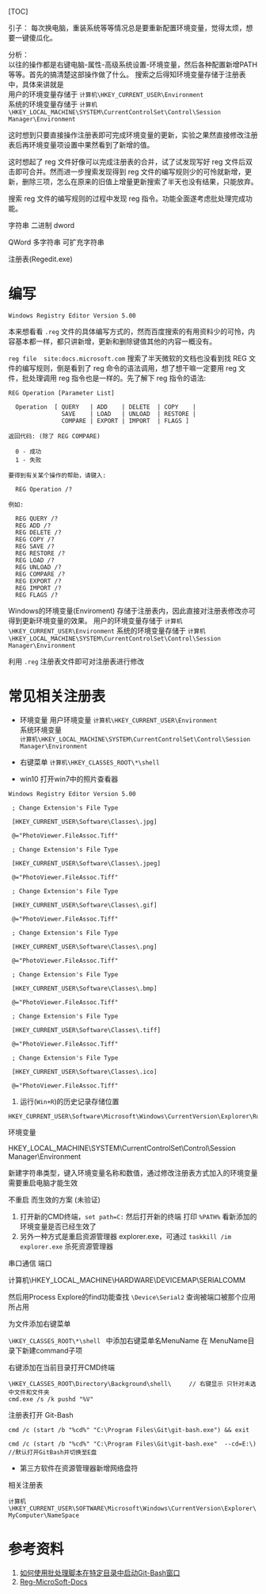 [TOC]

引子：
每次换电脑，重装系统等等情况总是要重新配置环境变量，觉得太烦，想要一键傻瓜化。

分析：  
以往的操作都是右键电脑-属性-高级系统设置-环境变量，然后各种配置新增PATH等等。首先的搞清楚这部操作做了什么。  搜索之后得知环境变量存储于注册表中，具体来讲就是  
用户的环境变量存储于 `计算机\HKEY_CURRENT_USER\Environment`  
系统的环境变量存储于 `计算机\HKEY_LOCAL_MACHINE\SYSTEM\CurrentControlSet\Control\Session Manager\Environment`  

这时想到只要直接操作注册表即可完成环境变量的更新，实验之果然直接修改注册表后再环境变量项设置中果然看到了新增的值。

这时想起了 reg 文件好像可以完成注册表的合并，试了试发现写好 reg 文件后双击即可合并。然而进一步搜索发现得到 reg 文件的编写规则少的可怜就新增，更新，删除三项，怎么在原来的旧值上增量更新搜索了半天也没有结果，只能放弃。

搜索 reg 文件的编写规则的过程中发现 reg 指令。功能全面遂考虑批处理完成功能。


字符串
二进制
dword

QWord
多字符串
可扩充字符串

注册表(Regedit.exe) 

# 编写

```
Windows Registry Editor Version 5.00
```


本来想看看 `.reg` 文件的具体编写方式的，然而百度搜索的有用资料少的可怜，内容基本都一样，都只讲新增，更新和删除键值其他的内容一概没有。

`reg file  site:docs.microsoft.com` 搜索了半天微软的文档也没看到找 REG 文件的编写规则，倒是看到了 reg 命令的语法调用，想了想干嘛一定要用 reg 文件，批处理调用 reg 指令也是一样的。先了解下 reg 指令的语法:

```
REG Operation [Parameter List]

  Operation  [ QUERY   | ADD    | DELETE  | COPY    |
               SAVE    | LOAD   | UNLOAD  | RESTORE |
               COMPARE | EXPORT | IMPORT  | FLAGS ]

返回代码: (除了 REG COMPARE)

  0 - 成功
  1 - 失败

要得到有关某个操作的帮助，请键入:

  REG Operation /?

例如:

  REG QUERY /?
  REG ADD /?
  REG DELETE /?
  REG COPY /?
  REG SAVE /?
  REG RESTORE /?
  REG LOAD /?
  REG UNLOAD /?
  REG COMPARE /?
  REG EXPORT /?
  REG IMPORT /?
  REG FLAGS /?
```

Windows的环境变量(Enviroment) 存储于注册表内，因此直接对注册表修改亦可得到更新环境变量的效果。
用户的环境变量存储于 `计算机\HKEY_CURRENT_USER\Environment`
系统的环境变量存储于 `计算机\HKEY_LOCAL_MACHINE\SYSTEM\CurrentControlSet\Control\Session Manager\Environment`

利用 `.reg` 注册表文件即可对注册表进行修改


# 常见相关注册表

* 环境变量
用户环境变量 `计算机\HKEY_CURRENT_USER\Environment`  
系统环境变量  
`计算机\HKEY_LOCAL_MACHINE\SYSTEM\CurrentControlSet\Control\Session Manager\Environment`  

* 右键菜单
`计算机\HKEY_CLASSES_ROOT\*\shell`

* win10 打开win7中的照片查看器

```
Windows Registry Editor Version 5.00

 ; Change Extension's File Type

 [HKEY_CURRENT_USER\Software\Classes\.jpg]

 @="PhotoViewer.FileAssoc.Tiff"

 ; Change Extension's File Type

 [HKEY_CURRENT_USER\Software\Classes\.jpeg]

 @="PhotoViewer.FileAssoc.Tiff"

 ; Change Extension's File Type

 [HKEY_CURRENT_USER\Software\Classes\.gif]

 @="PhotoViewer.FileAssoc.Tiff"

 ; Change Extension's File Type

 [HKEY_CURRENT_USER\Software\Classes\.png]

 @="PhotoViewer.FileAssoc.Tiff"

 ; Change Extension's File Type

 [HKEY_CURRENT_USER\Software\Classes\.bmp]

 @="PhotoViewer.FileAssoc.Tiff"

 ; Change Extension's File Type

 [HKEY_CURRENT_USER\Software\Classes\.tiff]

 @="PhotoViewer.FileAssoc.Tiff"

 ; Change Extension's File Type

 [HKEY_CURRENT_USER\Software\Classes\.ico]

 @="PhotoViewer.FileAssoc.Tiff"
```




1. 运行(`Win+R`)的历史记录存储位置

```
HKEY_CURRENT_USER\Software\Microsoft\Windows\CurrentVersion\Explorer\RunMRU
``` 


环境变量 


HKEY_LOCAL_MACHINE\SYSTEM\CurrentControlSet\Control\Session Manager\Environment

新建字符串类型，键入环境变量名称和数值，通过修改注册表方式加入的环境变量需要重启电脑才能生效

不重启 而生效的方案 (未验证)

1. 打开新的CMD终端，`set path=C:` 然后打开新的终端 打印 `%PATH%` 看新添加的环境变量是否已经生效了
2. 另外一种方式是重启资源管理器 explorer.exe，可通过 `taskkill /im explorer.exe` 杀死资源管理器


串口通信 端口


计算机\HKEY_LOCAL_MACHINE\HARDWARE\DEVICEMAP\SERIALCOMM


然后用Process Explore的find功能查找 `\Device\Serial2` 查询被端口被那个应用所占用


为文件添加右键菜单

`\HKEY_CLASSES_ROOT\*\shell ` 中添加右键菜单名MenuName 在 MenuName目录下新建command子项



右键添加在当前目录打开CMD终端

```
\HKEY_CLASSES_ROOT\Directory\Background\shell\     // 右键显示 只针对未选中文件和文件夹
cmd.exe /s /k pushd "%V"

```

注册表打开 Git-Bash

```
cmd /c (start /b "%cd%" "C:\Program Files\Git\git-bash.exe") && exit

cmd /c (start /b "%cd%" "C:\Program Files\Git\git-bash.exe"  --cd=E:\)  //默认打开GitBash并切换至E盘
```


* 第三方软件在资源管理器新增网络盘符

相关注册表

`计算机\HKEY_CURRENT_USER\SOFTWARE\Microsoft\Windows\CurrentVersion\Explorer\MyComputer\NameSpace` 

# 参考资料
1. [如何使用批处理脚本在特定目录中启动Git-Bash窗口](https://www.yisu.com/zixun/403436.html)
2. [Reg-MicroSoft-Docs](https://docs.microsoft.com/zh-cn/windows-server/administration/windows-commands/reg)